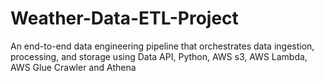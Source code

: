 # Weather-Data-ETL-Project
An end-to-end data engineering pipeline that orchestrates data ingestion, processing, and storage using Data API, Python, AWS s3, AWS Lambda, AWS Glue Crawler and Athena
